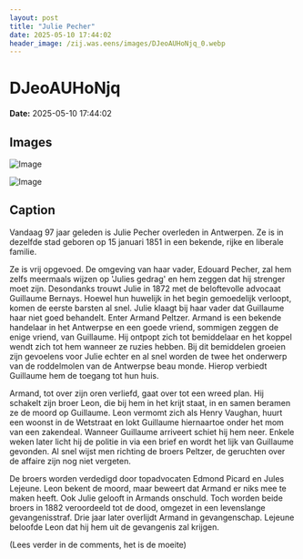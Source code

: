 ```yaml
---
layout: post
title: "Julie Pecher"
date: 2025-05-10 17:44:02
header_image: /zij.was.eens/images/DJeoAUHoNjq_0.webp
---
```


# DJeoAUHoNjq

**Date:** 2025-05-10 17:44:02

## Images

![Image](/zij.was.eens/images/DJeoAUHoNjq_0.webp)

![Image](/zij.was.eens/images/DJeoAUHoNjq_1.webp)

## Caption

Vandaag 97 jaar geleden is Julie Pecher overleden in Antwerpen. Ze is in dezelfde stad geboren op 15 januari 1851 in een bekende, rijke en liberale familie. 

Ze is vrij opgevoed. De omgeving van haar vader, Edouard Pecher, zal hem zelfs meermaals wijzen op 'Julies gedrag' en hem zeggen dat hij strenger moet zijn. Desondanks trouwt Julie in 1872 met de beloftevolle advocaat Guillaume Bernays. Hoewel hun huwelijk in het begin gemoedelijk verloopt, komen de eerste barsten al snel. Julie klaagt bij haar vader dat Guillaume haar niet goed behandelt. Enter Armand Peltzer. Armand is een bekende handelaar in het Antwerpse en een goede vriend, sommigen zeggen de enige vriend, van Guillaume. Hij ontpopt zich tot bemiddelaar en het koppel wendt zich tot hem wanneer ze ruzies hebben. Bij dit bemiddelen groeien zijn gevoelens voor Julie echter en al snel worden de twee het onderwerp van de roddelmolen van de Antwerpse beau monde. Hierop verbiedt Guillaume hem de toegang tot hun huis. 

Armand, tot over zijn oren verliefd, gaat over tot een wreed plan. Hij schakelt zijn broer Leon, die bij hem in het krijt staat, in en samen beramen ze de moord op Guillaume. Leon vermomt zich als Henry Vaughan, huurt een woonst in de Wetstraat en lokt Guillaume hiernaartoe onder het mom van een zakendeal. Wanneer Guillaume arriveert schiet hij hem neer. Enkele weken later licht hij de politie in via een brief en wordt het lijk van Guillaume gevonden. Al snel wijst men richting de broers Peltzer, de geruchten over de affaire zijn nog niet vergeten. 

De broers worden verdedigd door topadvocaten Edmond Picard en Jules Lejeune. Leon bekent de moord, maar beweert dat Armand er niks mee te maken heeft. Ook Julie gelooft in Armands onschuld. Toch worden beide broers in 1882 veroordeeld tot de dood, omgezet in een levenslange gevangenisstraf. Drie jaar later overlijdt Armand in gevangenschap. Lejeune beloofde Leon dat hij hem uit de gevangenis zal krijgen. 

(Lees verder in de comments, het is de moeite)

